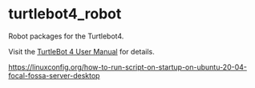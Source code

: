 # turtlebot4_robot
Robot packages for the Turtlebot4.

Visit the [TurtleBot 4 User Manual](https://turtlebot.github.io/turtlebot4-user-manual/software/turtlebot4_packages.html#turtlebot-4-robot) for details.

https://linuxconfig.org/how-to-run-script-on-startup-on-ubuntu-20-04-focal-fossa-server-desktop